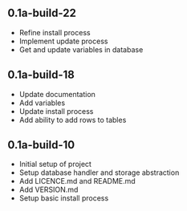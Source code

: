 0.1a-build-22
------------------------
  - Refine install process
  - Implement update process
  - Get and update variables in database

0.1a-build-18
------------------------
  - Update documentation
  - Add variables
  - Update install process
  - Add ability to add rows to tables

0.1a-build-10
------------------------
 - Initial setup of project
 - Setup database handler and storage abstraction
 - Add LICENCE.md and README.md
 - Add VERSION.md
 - Setup basic install process

